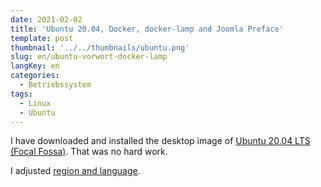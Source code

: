 ```yaml
---
date: 2021-02-02
title: 'Ubuntu 20.04, Docker, docker-lamp and Joomla Preface'
template: post
thumbnail: '../../thumbnails/ubuntu.png'
slug: en/ubuntu-vorwort-docker-lamp
langKey: en
categories:
  - Betriebssystem
tags:
  - Linux
  - Ubuntu
---
```


I have downloaded and installed the desktop image of [Ubuntu 20.04 LTS (Focal Fossa)](https://releases.ubuntu.com/20.04/). That was no hard work.

I adjusted [region and language](https://help.ubuntu.com/stable/ubuntu-help/prefs-language.html.de).
